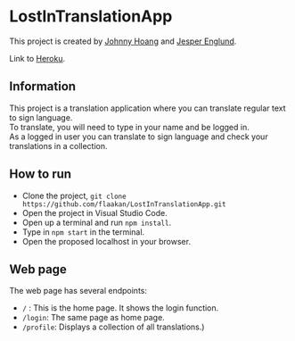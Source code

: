 # LostInTranslationApp

This project is created by [Johnny Hoang](https://github.com/flaakan) and [Jesper Englund](https://github.com/englundjesper).

Link to [Heroku](https://lostintranslationapp.herokuapp.com/).

## Information
This project is a translation application where you can translate regular text to sign language.  
To translate, you will need to type in your name and be logged in.  
As a logged in user you can translate to sign language and check your translations in a collection.

## How to run 
* Clone the project, `git clone https://github.com/flaakan/LostInTranslationApp.git`
* Open the project in Visual Studio Code.
* Open up a terminal and run `npm install`.
* Type in `npm start` in the terminal.
* Open the proposed localhost in your browser.

## Web page
The web page has several endpoints:
* `/` : This is the home page. It shows the login function.
* `/login`: The same page as home page.
* `/profile`: Displays a collection of all translations.)
